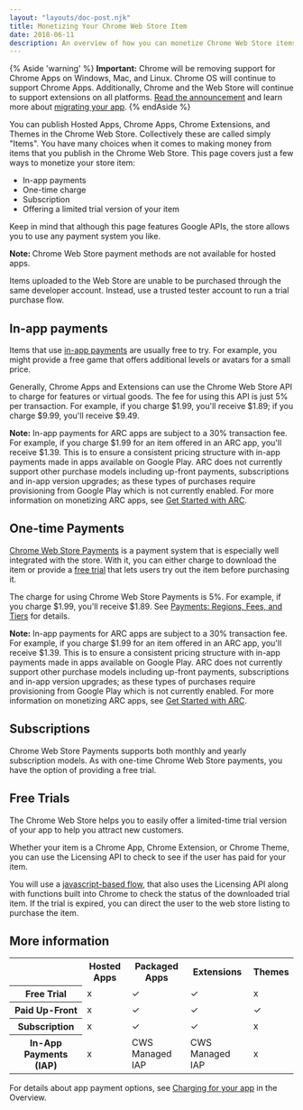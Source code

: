 ```yaml
---
layout: "layouts/doc-post.njk"
title: Monetizing Your Chrome Web Store Item
date: 2018-06-11
description: An overview of how you can monetize Chrome Web Store items.
---
```


{% Aside 'warning' %}
**Important:** Chrome will be removing support for Chrome Apps on Windows, Mac, and Linux. Chrome OS
will continue to support Chrome Apps. Additionally, Chrome and the Web Store will continue to
support extensions on all platforms. [Read the announcement][1] and learn more about [migrating your
app][2].
{% endAside %}

You can publish Hosted Apps, Chrome Apps, Chrome Extensions, and Themes in the Chrome Web Store.
Collectively these are called simply "Items". You have many choices when it comes to making money
from items that you publish in the Chrome Web Store. This page covers just a few ways to monetize
your store item:

- In-app payments
- One-time charge
- Subscription
- Offering a limited trial version of your item

Keep in mind that although this page features Google APIs, the store allows you to use any payment
system you like.

<div class="aside aside--note"><strong>Note: </strong>Chrome Web Store payment methods are not available for hosted apps.</div>

Items uploaded to the Web Store are unable to be purchased through the same developer account.
Instead, use a trusted tester account to run a trial purchase flow.

## In-app payments

Items that use [in-app payments][3] are usually free to try. For example, you might provide a free
game that offers additional levels or avatars for a small price.

Generally, Chrome Apps and Extensions can use the Chrome Web Store API to charge for features or
virtual goods. The fee for using this API is just 5% per transaction. For example, if you charge
$1.99, you'll receive $1.89; if you charge $9.99, you'll receive $9.49.

<div class="aside aside--note"><strong>Note:</strong> In-app payments for ARC apps are subject to a 30% transaction fee. For example, if you charge $1.99 for an item offered in an ARC app, you'll receive $1.39. This is to ensure a consistent pricing structure with in-app payments made in apps available on Google Play. ARC does not currently support other purchase models including up-front payments, subscriptions and in-app version upgrades; as these types of purchases require provisioning from Google Play which is not currently enabled. For more information on monetizing ARC apps, see <a href="/apps/getstarted_arc">Get Started with ARC</a>.</div>

## One-time Payments

[Chrome Web Store Payments][5] is a payment system that is especially well integrated with the
store. With it, you can either charge to download the item or provide a [free trial][6] that lets
users try out the item before purchasing it.

The charge for using Chrome Web Store Payments is 5%. For example, if you charge
$1.99, you'll receive $1.89. See [Payments: Regions, Fees, and Tiers][7] for details.

<div class="aside aside--note"><strong>Note:</strong> In-app payments for ARC apps are subject to a 30% transaction fee. For example, if you charge $1.99 for an item offered in an ARC app, you'll receive $1.39. This is to ensure a consistent pricing structure with in-app payments made in apps available on Google Play. ARC does not currently support other purchase models including up-front payments, subscriptions and in-app version upgrades; as these types of purchases require provisioning from Google Play which is not currently enabled. For more information on monetizing ARC apps, see <a href="/apps/getstarted_arc">Get Started with ARC</a>.</div>

## Subscriptions

Chrome Web Store Payments supports both monthly and yearly subscription models. As with one-time
Chrome Web Store payments, you have the option of providing a free trial.

## Free Trials

The Chrome Web Store helps you to easily offer a limited-time trial version of your app to help you
attract new customers.

Whether your item is a Chrome App, Chrome Extension, or Chrome Theme, you can use the Licensing API
to check to see if the user has paid for your item.

You will use a [javascript-based flow][9], that also uses the Licensing API along with functions
built into Chrome to check the status of the downloaded trial item. If the trial is expired, you can
direct the user to the web store listing to purchase the item.

## More information

<table><tbody><tr><th></th><th>Hosted Apps</th><th>Packaged Apps</th><th>Extensions</th><th>Themes</th></tr><tr><th>Free Trial</th><td>x</td><td>✓</td><td>✓</td><td>x</td></tr><tr><th>Paid Up-Front</th><td>x</td><td>✓</td><td>✓</td><td>✓</td></tr><tr><th>Subscription</th><td>x</td><td>✓</td><td>✓</td><td>x</td></tr><tr><th>In-App Payments (IAP)</th><td>x</td><td>CWS Managed IAP</td><td>CWS Managed IAP</td><td>x</td></tr></tbody></table>

For details about app payment options, see [Charging for your app][10] in the Overview.

[1]: http://blog.chromium.org/2016/08/from-chrome-apps-to-web.html
[2]: /apps/migration
[3]: /docs/webstore/payments-iap
[4]: /docs/apps/getstarted_arc
[5]: /docs/webstore/overview#builtin
[6]: /docs/webstore/overview#freevnot
[7]: /docs/webstore/pricing
[8]: /docs/apps/getstarted_arc
[9]: /docs/webstore/one_time_payments#verifying-payment
[10]: /docs/webstore/overview#charging
